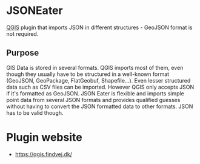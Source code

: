 # JSONEater
[QGIS](https://qgis.org/) plugin that imports JSON in different structures - GeoJSON format is not required.

## Purpose
GIS Data is stored in several formats. QGIS imports most of them, even though they usually have to be structured in a well-known format (GeoJSON, GeoPackage, FlatGeobuf, Shapefile...). Even lesser structured data such as CSV files can be imported. However QGIS only accepts JSON if it's formatted as GeoJSON. JSON Eater is flexible and imports simple point data from several JSON formats and provides qualified guesses without having to convert the JSON formatted data to other formats. JSON has to be valid though.

# Plugin website
* https://qgis.findvej.dk/
